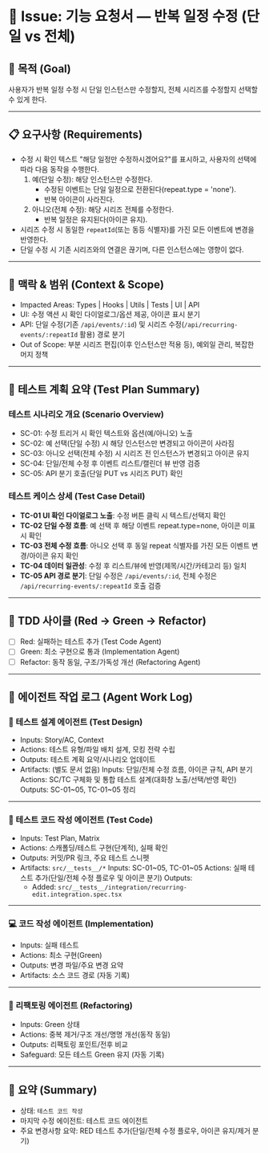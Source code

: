 # 🧭 Issue: 기능 요청서 — 반복 일정 수정 (단일 vs 전체)

## 🎯 목적 (Goal)

사용자가 반복 일정 수정 시 단일 인스턴스만 수정할지, 전체 시리즈를 수정할지 선택할 수 있게 한다.

---

## 📋 요구사항 (Requirements)

- 수정 시 확인 텍스트 "해당 일정만 수정하시겠어요?"를 표시하고, 사용자의 선택에 따라 다음 동작을 수행한다.
  1. 예(단일 수정): 해당 인스턴스만 수정한다.
     - 수정된 이벤트는 단일 일정으로 전환된다(repeat.type = 'none').
     - 반복 아이콘이 사라진다.
  2. 아니오(전체 수정): 해당 시리즈 전체를 수정한다.
     - 반복 일정은 유지된다(아이콘 유지).
- 시리즈 수정 시 동일한 `repeatId`(또는 동등 식별자)를 가진 모든 이벤트에 변경을 반영한다.
- 단일 수정 시 기존 시리즈와의 연결은 끊기며, 다른 인스턴스에는 영향이 없다.

---

## 🧩 맥락 & 범위 (Context & Scope)

- Impacted Areas: Types | Hooks | Utils | Tests | UI | API
- UI: 수정 액션 시 확인 다이얼로그/옵션 제공, 아이콘 표시 분기
- API: 단일 수정(기존 `/api/events/:id`) 및 시리즈 수정(`/api/recurring-events/:repeatId` 활용) 경로 분기
- Out of Scope: 부분 시리즈 편집(이후 인스턴스만 적용 등), 예외일 관리, 복잡한 머지 정책

---

## 🧪 테스트 계획 요약 (Test Plan Summary)

### 테스트 시나리오 개요 (Scenario Overview)

- SC-01: 수정 트리거 시 확인 텍스트와 옵션(예/아니오) 노출
- SC-02: 예 선택(단일 수정) 시 해당 인스턴스만 변경되고 아이콘이 사라짐
- SC-03: 아니오 선택(전체 수정) 시 시리즈 전 인스턴스가 변경되고 아이콘 유지
- SC-04: 단일/전체 수정 후 이벤트 리스트/캘린더 뷰 반영 검증
- SC-05: API 분기 호출(단일 PUT vs 시리즈 PUT) 확인

### 테스트 케이스 상세 (Test Case Detail)

- **TC-01 UI 확인 다이얼로그 노출**: 수정 버튼 클릭 시 텍스트/선택지 확인
- **TC-02 단일 수정 흐름**: 예 선택 후 해당 이벤트 repeat.type=none, 아이콘 미표시 확인
- **TC-03 전체 수정 흐름**: 아니오 선택 후 동일 repeat 식별자를 가진 모든 이벤트 변경/아이콘 유지 확인
- **TC-04 데이터 일관성**: 수정 후 리스트/뷰에 반영(제목/시간/카테고리 등) 일치
- **TC-05 API 경로 분기**: 단일 수정은 `/api/events/:id`, 전체 수정은 `/api/recurring-events/:repeatId` 호출 검증

---

## 🔁 TDD 사이클 (Red → Green → Refactor)

- [ ] Red: 실패하는 테스트 추가 (Test Code Agent)
- [ ] Green: 최소 구현으로 통과 (Implementation Agent)
- [ ] Refactor: 동작 동일, 구조/가독성 개선 (Refactoring Agent)

---

## 🧠 에이전트 작업 로그 (Agent Work Log)

### 🧩 테스트 설계 에이전트 (Test Design)

- Inputs: Story/AC, Context
- Actions: 테스트 유형/파일 배치 설계, 모킹 전략 수립
- Outputs: 테스트 계획 요약/시나리오 업데이트
- Artifacts: (별도 문서 없음)
  <!-- TEST_DESIGN_START -->
  Inputs: 단일/전체 수정 흐름, 아이콘 규칙, API 분기
  Actions: SC/TC 구체화 및 통합 테스트 설계(대화창 노출/선택/반영 확인)
  Outputs: SC-01~05, TC-01~05 정리
  <!-- TEST_DESIGN_END -->

---

### 🧪 테스트 코드 작성 에이전트 (Test Code)

- Inputs: Test Plan, Matrix
- Actions: 스캐폴딩/테스트 구현(단계적), 실패 확인
- Outputs: 커밋/PR 링크, 주요 테스트 스니펫
- Artifacts: `src/__tests__/*`
  <!-- TEST_CODE_START -->
  Inputs: SC-01~05, TC-01~05
  Actions: 실패 테스트 추가(단일/전체 수정 플로우 및 아이콘 분기)
  Outputs:
  - Added: `src/__tests__/integration/recurring-edit.integration.spec.tsx`
  <!-- TEST_CODE_END -->

---

### 💻 코드 작성 에이전트 (Implementation)

- Inputs: 실패 테스트
- Actions: 최소 구현(Green)
- Outputs: 변경 파일/주요 변경 요약
- Artifacts: 소스 코드 경로
  <!-- IMPLEMENTATION_START -->
  (자동 기록)
  <!-- IMPLEMENTATION_END -->

---

### 🔧 리팩토링 에이전트 (Refactoring)

- Inputs: Green 상태
- Actions: 중복 제거/구조 개선/명명 개선(동작 동일)
- Outputs: 리팩토링 포인트/전후 비교
- Safeguard: 모든 테스트 Green 유지
  <!-- REFACTORING_START -->
  (자동 기록)
  <!-- REFACTORING_END -->

---

## 🧾 요약 (Summary)

- 상태: `테스트 코드 작성`
- 마지막 수정 에이전트: 테스트 코드 에이전트
- 주요 변경사항 요약: RED 테스트 추가(단일/전체 수정 플로우, 아이콘 유지/제거 분기)
